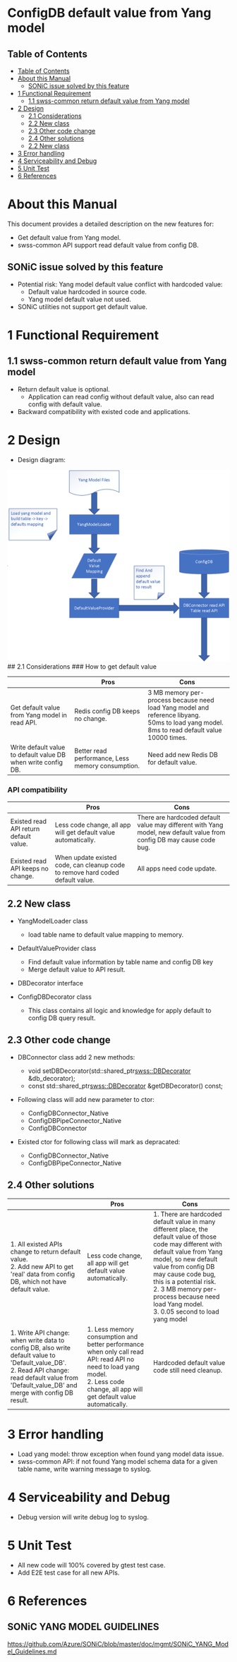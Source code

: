 # ConfigDB default value from Yang model

## Table of Contents
- [Table of Contents](#table-of-contents)
- [About this Manual](#about-this-manual)
    + [SONiC issue solved by this feature](#sonic-issue-solved-by-this-feature)
- [1 Functional Requirement](#1-functional-requirement)
    + [1.1 swss-common return default value from Yang model](#1-1-swss-common-return-default-value-from-yang-model)
- [2 Design](#2-design)
    + [2.1 Considerations](#2-1-considerations)
    + [2.2 New class](#2-2-new-class)
    + [2.3 Other code change](#2-3-other-code-change)
    + [2.4 Other solutions](#2-4-other-solutions)
    + [2.2 New class](#222-new-class)
- [3 Error handling](#3-error-handling)
- [4 Serviceability and Debug](#4-serviceability-and-debug)
- [5 Unit Test](#5-unit-test)
- [6 References](#6-references)


# About this Manual
This document provides a detailed description on the new features for:
 - Get default value from Yang model.
 - swss-common API support read default value from config DB.

## SONiC issue solved by this feature
 - Potential risk: Yang model default value conflict with hardcoded value:
    - Default value hardcoded in source code.
    - Yang model default value not used.
 - SONiC utilities not support get default value.

# 1 Functional Requirement
## 1.1 swss-common return default value from Yang model
 - Return default value is optional.
   - Application can read config without default value, also can read config with default value.
 - Backward compatibility with existed code and applications.

# 2 Design
 - Design diagram:

<img src="./images/swss-common-default-value.png"  />
## 2.1 Considerations
### How to get default value

|                                                              | Pros                                              | Cons                                                         |
| ------------------------------------------------------------ | ------------------------------------------------- | ------------------------------------------------------------ |
| Get default value from Yang model in read API.               | Redis config DB keeps no change.                  | 3 MB memory per-process because need load Yang model and reference libyang.<br>50ms to load yang model.<br>8ms to read default value 10000 times. |
| Write default value to default value DB when write config DB. | Better read performance, Less memory consumption. | Need add new Redis DB for default value.                     |

### API compatibility

|                                        | Pros                                                         | Cons                                                         |
| -------------------------------------- | ------------------------------------------------------------ | ------------------------------------------------------------ |
| Existed read API return default value. | Less code change, all app will get default value automatically. | There are hardcoded default value may different with Yang model, new default value from config DB may cause code bug. |
| Existed read API keeps no change.      | When update existed code, can cleanup code to remove hard coded default value. | All apps need code update.                                   |

## 2.2 New class
 - YangModelLoader class
   - load table name to default value mapping to memory.

 - DefaultValueProvider class
   - Find default value information by table name and config DB key
   - Merge default value to API result.

 - DBDecorator interface
 - ConfigDBDecorator class
   - This class contains all logic and knowledge for apply default to config DB query result. 

## 2.3 Other code change
 - DBConnector class add 2 new methods:
   - void setDBDecorator(std::shared_ptr<swss::DBDecorator> &db_decorator);
   - const std::shared_ptr<swss::DBDecorator> &getDBDecorator() const;

 - Following class will add new parameter to ctor:
   - ConfigDBConnector_Native
   - ConfigDBPipeConnector_Native
   - ConfigDBConnector

 - Existed ctor for following class will mark as depracated:
   - ConfigDBConnector_Native
   - ConfigDBPipeConnector_Native

## 2.4 Other solutions

|                                                              | Pros                                                         | Cons                                                         |
| ------------------------------------------------------------ | ------------------------------------------------------------ | ------------------------------------------------------------ |
| 1. All existed APIs change to return default value.<br>2. Add new API to get 'real' data from config DB, which not have default value. | Less code change, all app will get default value automatically. | 1. There are hardcoded default value in many different place, the default value of those code may different with default value from Yang model, so new default value from config DB may cause code bug, this is a potential risk.<br/>2. 3 MB memory per-process because need load Yang model.<br/>3. 0.05 second to load yang model |
| 1. Write API change: when write data to config DB, also write default value to 'Default_value_DB'.<br/>2. Read API change: read default value from 'Default_value_DB' and merge with config DB result. | 1. Less memory consumption and better performance when only call read API: read API no need to load yang model.<br/>2. Less code change, all app will get default value automatically. | Hardcoded default value code still need cleanup.             |


# 3 Error handling
 - Load yang model: throw exception when found yang model data issue.
 - swss-common API: if not found Yang model schema data for a given table name, write warning message to syslog.

# 4 Serviceability and Debug
 - Debug version will write debug log to syslog.

# 5 Unit Test
 - All new code will 100% covered by gtest test case.
 - Add E2E test case for all new APIs.

# 6 References
## SONiC YANG MODEL GUIDELINES
https://github.com/Azure/SONiC/blob/master/doc/mgmt/SONiC_YANG_Model_Guidelines.md
